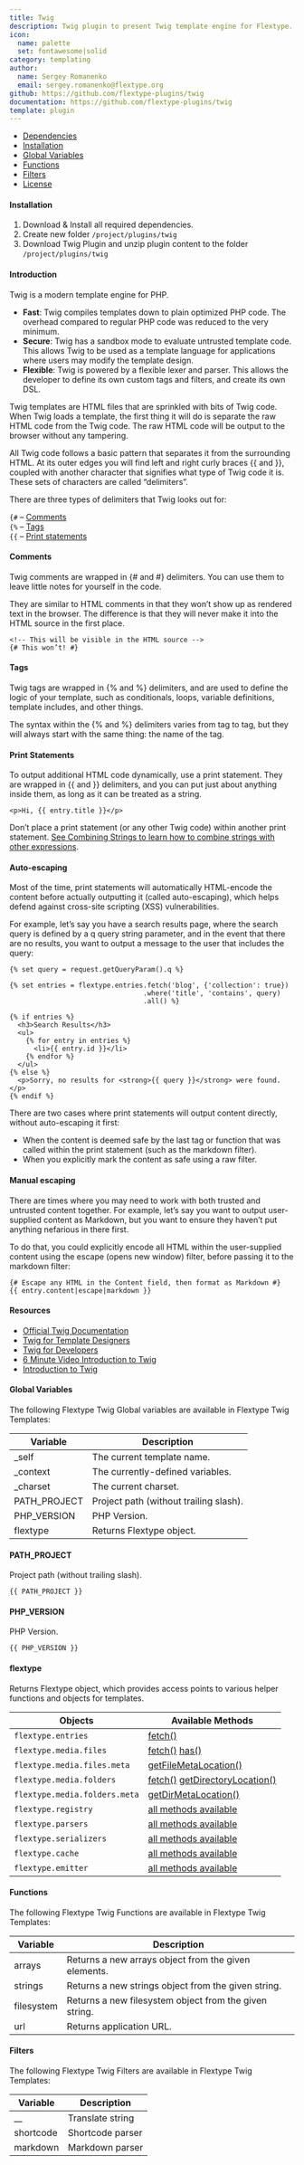 ```yaml
---
title: Twig
description: Twig plugin to present Twig template engine for Flextype.
icon:
  name: palette
  set: fontawesome|solid
category: templating
author:
  name: Sergey Romanenko
  email: sergey.romanenko@flextype.org
github: https://github.com/flextype-plugins/twig
documentation: https://github.com/flextype-plugins/twig
template: plugin
---
```


* [Dependencies](#dependencies)
* [Installation](#installation)
* [Global Variables](#global-variables)
* [Functions](#functions)
* [Filters](#filters)
* [License](#license)

#### Installation

1. Download & Install all required dependencies.
2. Create new folder `/project/plugins/twig`
3. Download Twig Plugin and unzip plugin content to the folder `/project/plugins/twig`

#### Introduction

Twig is a modern template engine for PHP.

* **Fast**: Twig compiles templates down to plain optimized PHP code. The overhead compared to regular PHP code was reduced to the very minimum.
* **Secure**: Twig has a sandbox mode to evaluate untrusted template code. This allows Twig to be used as a template language for applications where users may modify the template design.
* **Flexible**: Twig is powered by a flexible lexer and parser. This allows the developer to define its own custom tags and filters, and create its own DSL.

Twig templates are HTML files that are sprinkled with bits of Twig code. When Twig loads a template, the first thing it will do is separate the raw HTML code from the Twig code. The raw HTML code will be output to the browser without any tampering.

All Twig code follows a basic pattern that separates it from the surrounding HTML. At its outer edges you will find left and right curly braces {{ and }}, coupled with another character that signifies what type of Twig code it is. These sets of characters are called “delimiters”.

There are three types of delimiters that Twig looks out for:

`{#` – [Comments](#comments)  
`{%` – [Tags](#tags)  
`{{` – [Print statements](#print-statements)  

#### <a name="comments"></a> Comments

Twig comments are wrapped in {# and #} delimiters. You can use them to leave little notes for yourself in the code.

They are similar to HTML comments in that they won’t show up as rendered text in the browser. The difference is that they will never make it into the HTML source in the first place.

```
<!-- This will be visible in the HTML source -->
{# This won’t! #}
```

#### <a name="tags"></a> Tags

Twig tags are wrapped in {% and %} delimiters, and are used to define the logic of your template, such as conditionals, loops, variable definitions, template includes, and other things.

The syntax within the {% and %} delimiters varies from tag to tag, but they will always start with the same thing: the name of the tag.

#### <a name="print-statements"></a> Print Statements

To output additional HTML code dynamically, use a print statement. They are wrapped in {{ and }} delimiters, and you can put just about anything inside them, as long as it can be treated as a string.

```
<p>Hi, {{ entry.title }}</p>
```

Don’t place a print statement (or any other Twig code) within another print statement. [See Combining Strings to learn how to combine strings with other expressions](#combining-strings).

#### <a name="auto-escaping"></a> Auto-escaping

Most of the time, print statements will automatically HTML-encode the content before actually outputting it (called auto-escaping), which helps defend against cross-site scripting (XSS) vulnerabilities.

For example, let’s say you have a search results page, where the search query is defined by a q query string parameter, and in the event that there are no results, you want to output a message to the user that includes the query:

```
{% set query = request.getQueryParam().q %}

{% set entries = flextype.entries.fetch('blog', {'collection': true})
                                 .where('title', 'contains', query)
                                 .all() %}

{% if entries %}
  <h3>Search Results</h3>
  <ul>
    {% for entry in entries %}
      <li>{{ entry.id }}</li>
    {% endfor %}
  </ul>
{% else %}
  <p>Sorry, no results for <strong>{{ query }}</strong> were found.</p>
{% endif %}
```

There are two cases where print statements will output content directly, without auto-escaping it first:

* When the content is deemed safe by the last tag or function that was called within the print statement (such as the markdown filter).
* When you explicitly mark the content as safe using a raw filter.

#### <a name="manual-escaping"></a> Manual escaping

There are times where you may need to work with both trusted and untrusted content together. For example, let’s say you want to output user-supplied content as Markdown, but you want to ensure they haven’t put anything nefarious in there first.

To do that, you could explicitly encode all HTML within the user-supplied content using the escape (opens new window) filter, before passing it to the markdown filter:

```
{# Escape any HTML in the Content field, then format as Markdown #}
{{ entry.content|escape|markdown }}
```

#### <a name="resources"></a> Resources

* [Official Twig Documentation](https://twig.sensiolabs.org/documentation)
* [Twig for Template Designers](https://twig.sensiolabs.org/doc/templates.html)
* [Twig for Developers](https://twig.sensiolabs.org/doc/api.html)
* [6 Minute Video Introduction to Twig](https://www.dev-metal.com/6min-video-introduction-twig-php-templating-engine/)
* [Introduction to Twig](https://www.slideshare.net/markstory/introduction-to-twig)

#### <a name="global-variables"></a> Global Variables

The following Flextype Twig Global variables are available in Flextype Twig Templates:

| Variable | Description |
|---|---|
| _self | The current template name. |
| _context | The currently-defined variables. |
| _charset | The current charset. |
| PATH_PROJECT | Project path (without trailing slash). |
| PHP_VERSION | PHP Version. |
| flextype | Returns Flextype object. |

#### PATH_PROJECT

Project path (without trailing slash).

```
{{ PATH_PROJECT }}
```

#### PHP_VERSION

PHP Version.

```
{{ PHP_VERSION }}
```

#### flextype

Returns Flextype object, which provides access points to various helper functions and objects for templates.

| Objects | Available Methods |
|---|---|
| `flextype.entries` | [fetch()](https://docs.flextype.org/en/core/entries#methods-fetch)
| `flextype.media.files` | [fetch()](https://docs.flextype.org/en/core/media#methods-files-fetch) [has()](https://docs.flextype.org/en/core/media#methods-files-has) |
| `flextype.media.files.meta` | [getFileMetaLocation()](https://docs.flextype.org/en/core/media#methods-files-meta-getFileMetaLocation) |
| `flextype.media.folders` | [fetch()](https://docs.flextype.org/en/core/media#methods-folders-fetch) [getDirectoryLocation()](https://docs.flextype.org/en/core/media#methods-folders-getDirLocation) |
| `flextype.media.folders.meta` | [getDirMetaLocation()](https://docs.flextype.org/en/core/media#methods-folders-meta-getDirMetaLocation) |
| `flextype.registry` | [all methods available](https://docs.flextype.org/en/core/registry) |
| `flextype.parsers` | [all methods available](https://docs.flextype.org/en/core/parsers) |
| `flextype.serializers` | [all methods available](https://docs.flextype.org/en/core/serializers) |
| `flextype.cache` | [all methods available](https://www.phpfastcache.com) |
| `flextype.emitter` | [all methods available](https://event.thephpleague.com/2.0/) |

#### <a name="functions"></a> Functions

The following Flextype Twig Functions are available in Flextype Twig Templates:

| Variable | Description |
|---|---|
| arrays | Returns a new arrays object from the given elements. |
| strings | Returns a new strings object from the given string. |
| filesystem | Returns a new filesystem object from the given string. |
| url | Returns application URL. |

#### <a name="filters"></a> Filters

The following Flextype Twig Filters are available in Flextype Twig Templates:

| Variable | Description |
|---|---|
| __ | Translate string |
| shortcode | Shortcode parser |
| markdown | Markdown parser |
